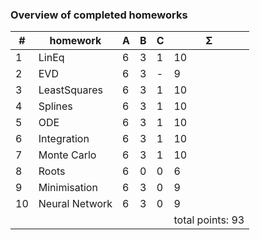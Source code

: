 ### Overview of completed homeworks

| #  | homework      | A | B | C | Σ   |
|----|---------------|---|---|---|-----|
| 1  | LinEq         | 6 | 3 | 1 | 10  |
| 2  | EVD           | 6 | 3 | - | 9  |
| 3  | LeastSquares  | 6 | 3 | 1 | 10  |
| 4  | Splines       | 6 | 3 | 1 | 10  |
| 5  | ODE           | 6 | 3 | 1 | 10  |
| 6  | Integration   | 6 | 3 | 1 | 10  |
| 7  | Monte Carlo   | 6 | 3 | 1 | 10  |
| 8  | Roots         | 6 | 0 | 0 | 6  |
| 9  | Minimisation  | 6 | 3 | 0 | 9  |
| 10 | Neural Network| 6 | 3 | 0 | 9  |
| |||||              total points: 93 |

